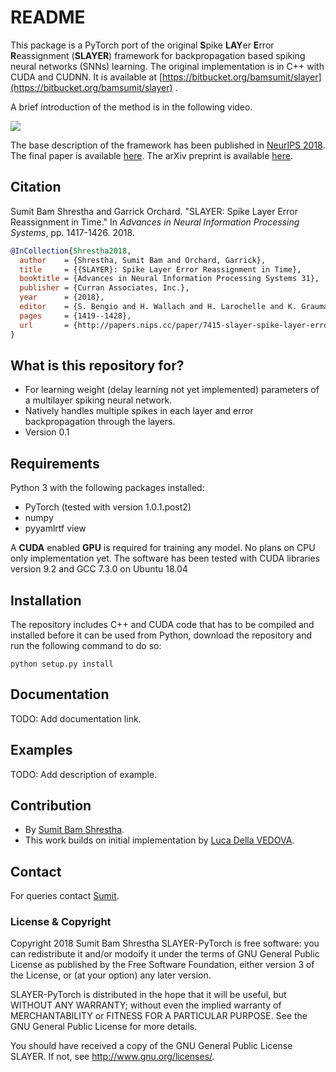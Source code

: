# README #
This package is a PyTorch port of the original **S**pike **LAY**er **E**rror **R**eassignment (**SLAYER**) framework for backpropagation based spiking neural networks (SNNs) learning.
The original implementation is in C++ with CUDA and CUDNN. 
It is available at [https://bitbucket.org/bamsumit/slayer](https://bitbucket.org/bamsumit/slayer) .

A brief introduction of the method is in the following video.

[![](http://img.youtube.com/vi/JGdatqqci5o/0.jpg)](http://www.youtube.com/watch?v=JGdatqqci5o "")

The base description of the framework has been published in [NeurIPS 2018](https://nips.cc/Conferences/2018/Schedule?showEvent=11157).
The final paper is available [here](http://papers.nips.cc/paper/7415-slayer-spike-layer-error-reassignment-in-time.pdf).
The arXiv preprint is available [here](https://arxiv.org/abs/1810.08646).

## Citation ##
Sumit Bam Shrestha and Garrick Orchard. "SLAYER: Spike Layer Error Reassignment in Time." 
In _Advances in Neural Information Processing Systems_, pp. 1417-1426. 2018.

```bibtex
@InCollection{Shrestha2018,
  author    = {Shrestha, Sumit Bam and Orchard, Garrick},
  title     = {{SLAYER}: Spike Layer Error Reassignment in Time},
  booktitle = {Advances in Neural Information Processing Systems 31},
  publisher = {Curran Associates, Inc.},
  year      = {2018},
  editor    = {S. Bengio and H. Wallach and H. Larochelle and K. Grauman and N. Cesa-Bianchi and R. Garnett},
  pages     = {1419--1428},
  url       = {http://papers.nips.cc/paper/7415-slayer-spike-layer-error-reassignment-in-time.pdf},
}
```

## What is this repository for? ##

* For learning weight (delay learning not yet implemented) parameters of a multilayer spiking neural network.
* Natively handles multiple spikes in each layer and error backpropagation through the layers. 
* Version 0.1

## Requirements
Python 3 with the following packages installed:

* PyTorch (tested with version 1.0.1.post2)
* numpy
* pyyamlrtf view

A **CUDA** enabled **GPU** is required for training any model.
No plans on CPU only implementation yet.
The software has been tested with CUDA libraries version 9.2 and GCC 7.3.0 on Ubuntu 18.04

## Installation
The repository includes C++ and CUDA code that has to be compiled and installed before it can be used from Python, download the repository and run the following command to do so:

`python setup.py install`

## Documentation
TODO: Add documentation link.

## Examples
TODO: Add description of example.

## Contribution
* By [Sumit Bam Shrestha](mailto:bam_sumit@hotmail.com).
* This work builds on initial implementation by [Luca Della VEDOVA](mailto:lucadellavr@gmail.com).

## Contact
For queries contact [Sumit](mailto:bam_sumit@hotmail.com).

### License & Copyright ###
Copyright 2018 Sumit Bam Shrestha
SLAYER-PyTorch is free software: you can redistribute it and/or modoify it under the terms of 
GNU General Public License as published by the Free Software Foundation, 
either version 3 of the License, or (at your option) any later version.

SLAYER-PyTorch is distributed in the hope that it will be useful,
but WITHOUT ANY WARRANTY; without even the implied warranty of MERCHANTABILITY or 
FITNESS FOR A PARTICULAR PURPOSE. 
See the GNU General Public License for more details.

You should have received a copy of the GNU General Public License SLAYER.
If not, see http://www.gnu.org/licenses/.
